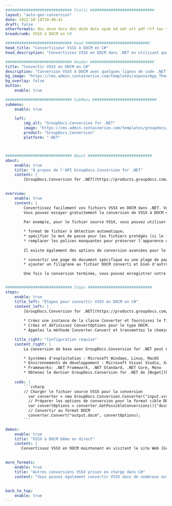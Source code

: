```yaml
---
############################# Static ############################
layout: "auto-gen-conversion"
date: 2022-10-18T18:40:41
draft: false
otherformats: doc docm docx dot dotm dotx epub md odt ott pdf rtf tex txt vdx vsdm vsdx vssm vssx vstm vstx vsx vtx xps
breadcrumb: VSSX à DOCM en C#

############################# Head ############################
head_title: "Convertisseur VSSX à DOCM en C#"
head_description: "Convertissez VSSX en DOCM dans .NET en utilisant quelques lignes de code. Utilisez l'API de conversion de documents GroupDocs pour convertir plus de 160 formats de fichiers."

############################# Header ############################
title: "Convertir VSSX en DOCM en C#"
description: "Conversion VSSX à DOCM avec quelques lignes de code .NET"
bg_image: "https://cms.admin.containerize.com/templates/aspose/App_Themes/V3/images/bg/header1.png"
bg_overlay: false
button:
    enable: true

############################# SubMenu ############################
submenu:
    enable: true

    left:
        img_alt: "GroupDocs.Conversion for .NET"
        image: "https://cms.admin.containerize.com/templates/groupdocs/images/product-logos/90x90-noborder/groupdocs-conversion-net.png"
        product: "GroupDocs.Conversion"
        platform: ".NET"



############################# About ############################
about:
    enable: true
    title: "À propos de l'API GroupDocs.Conversion for .NET"
    content: |
        [GroupDocs.Conversion for .NET](https://products.groupdocs.com/conversion/net/) peut être utilisé pour convertir Microsoft Word, Excel, PowerPoint, PDF, Visio et d'autres formats. GroupDocs.Conversion est une API autonome adaptée aux systèmes back-end et internes nécessitant des performances élevées. Il ne dépend d'aucun logiciel tel que Microsoft ou Open Office.
    

overview:
    enable: true
    content: |
        Convertissez facilement vos fichiers VSSX en DOCM dans .NET. Vous pouvez utiliser seulement quelques lignes de code C# dans n'importe quelle plate-forme de votre choix comme - Windows, Linux, macOS.
        Vous pouvez essayer gratuitement la conversion de VSSX à DOCM et évaluer la qualité des résultats de conversion. En plus des scénarios de conversion de fichiers simples, vous pouvez essayer des options plus avancées pour charger le fichier source VSSX et pour enregistrer le résultat de sortie DOCM. 
        
        Par exemple, pour le fichier source VSSX, vous pouvez utiliser les options de chargement suivantes :

        * format de fichier à détection automatique;
        * spécifier le mot de passe pour les fichiers protégés (si le format de fichier le prend en charge);
        * remplacer les polices manquantes pour préserver l'apparence du document.
        
        Il existe également des options de conversion avancées pour le fichier DOCM :

        * convertir une page de document spécifique ou une plage de pages;
        * ajouter un filigrane au fichier DOCM converti et bien d'autres.

        Une fois la conversion terminée, vous pouvez enregistrer votre fichier DOCM dans le chemin du fichier local ou dans tout stockage tiers tel que FTP, Amazon S3, Google Drive, Dropbox, etc. Veuillez noter - pour convertir VSSX en DOCM aucun logiciel supplémentaire n'est nécessaire - comme MS Office, Open Office, Adobe Acrobat Reader, etc.


############################# Steps ############################
steps:
    enable: true
    title_left: "Étapes pour convertir VSSX en DOCM en C#"
    content_left: |
        [GroupDocs.Conversion for .NET](https://products.groupdocs.com/conversion/net/) permet aux développeurs de convertir facilement un fichier VSSX en DOCM avec quelques lignes de code.
        
        * Créez une instance de la classe Converter et fournissez le fichier VSSX avec le chemin complet
        * Créez et définissez ConvertOptions pour le type DOCM.
        * Appelez la méthode Converter.Convert et transmettez le chemin complet et le format (DOCM) en tant que paramètre

    title_right: "Configuration requise"
    content_right: |
        La conversion de base avec GroupDocs.Conversion for .NET peut être effectuée en quelques étapes simples. Nos API sont prises en charge sur toutes les principales plates-formes et systèmes d'exploitation. Avant d'exécuter le code ci-dessous, assurez-vous que les prérequis suivants sont installés sur votre système.

        * Systèmes d'exploitation : Microsoft Windows, Linux, MacOS
        * Environnements de développement : Microsoft Visual Studio, Xamarin, MonoDevelop
        * Frameworks: .NET Framework, .NET Standard, .NET Core, Mono
        * Obtenez le dernier GroupDocs.Conversion for .NET de [Nuget](https://www.nuget.org/packages/groupdocs.conversion)
         
    code: |
        ```csharp    
        // Charger le fichier source VSSX pour la conversion
          var converter = new GroupDocs.Conversion.Converter("input.vssx");
          // Préparer les options de conversion pour le format cible DOCM
          var convertOptions = converter.GetPossibleConversions()["docm"].ConvertOptions;
          // Convertir au format DOCM
          converter.Convert("output.docm", convertOptions);
        ```

demos:
    enable: true
    title: "VSSX à DOCM Démo en direct"
    content: |
       Convertissez VSSX en DOCM maintenant en visitant le site Web [GroupDocs.Conversion App](https://products.groupdocs.app/conversion/family). La démo en ligne présente les avantages suivants
          

more_formats:
    enable: true
    title: "Autres conversions VSSX prises en charge dans C#"
    content: "Vous pouvez également convertir VSSX dans de nombreux autres formats de fichiers. Veuillez consulter la liste ci-dessous."
       
       
back_to_top:
    enable: true
---
```

